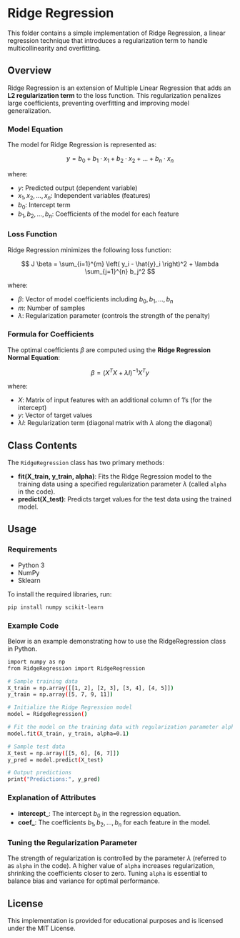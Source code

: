 # Ridge Regression

This folder contains a simple implementation of Ridge Regression, a linear regression technique that introduces a regularization term to handle multicollinearity and overfitting.

## Overview

Ridge Regression is an extension of Multiple Linear Regression that adds an **L2 regularization term** to the loss function. This regularization penalizes large coefficients, preventing overfitting and improving model generalization.

### Model Equation

The model for Ridge Regression is represented as:

$$
y = b_0 + b_1 \cdot x_1 + b_2 \cdot x_2 + \dots + b_n \cdot x_n
$$

where:
- $y$: Predicted output (dependent variable)
- $x_1, x_2, \dots, x_n$: Independent variables (features)
- $b_0$: Intercept term
- $b_1, b_2, \dots, b_n$: Coefficients of the model for each feature

### Loss Function

Ridge Regression minimizes the following loss function:

$$
J \beta = \sum_{i=1}^{m} \left( y_i - \hat{y}_i \right)^2 + \lambda \sum_{j=1}^{n} b_j^2
$$

where:
- $\beta$: Vector of model coefficients including $b_0, b_1, \dots, b_n$
- $m$: Number of samples
- $\lambda$: Regularization parameter (controls the strength of the penalty)

### Formula for Coefficients

The optimal coefficients $\beta$ are computed using the **Ridge Regression Normal Equation**:

$$
\beta = (X^T X + \lambda I)^{-1} X^T y
$$

where:
- $X$: Matrix of input features with an additional column of 1’s (for the intercept)
- $y$: Vector of target values
- $\lambda I$: Regularization term (diagonal matrix with $\lambda$ along the diagonal)

## Class Contents

The `RidgeRegression` class has two primary methods:
- **fit(X_train, y_train, alpha)**: Fits the Ridge Regression model to the training data using a specified regularization parameter $\lambda$ (called `alpha` in the code).
- **predict(X_test)**: Predicts target values for the test data using the trained model.

## Usage

### Requirements

- Python 3
- NumPy
- Sklearn

To install the required libraries, run:

```bash
pip install numpy scikit-learn
```

### Example Code
Below is an example demonstrating how to use the RidgeRegression class in Python.
```bash
import numpy as np
from RidgeRegression import RidgeRegression

# Sample training data
X_train = np.array([[1, 2], [2, 3], [3, 4], [4, 5]])
y_train = np.array([5, 7, 9, 11])

# Initialize the Ridge Regression model
model = RidgeRegression()

# Fit the model on the training data with regularization parameter alpha=0.1
model.fit(X_train, y_train, alpha=0.1)

# Sample test data
X_test = np.array([[5, 6], [6, 7]])
y_pred = model.predict(X_test)

# Output predictions
print("Predictions:", y_pred)
```

### Explanation of Attributes

- **intercept_**: The intercept $b_0$ in the regression equation.  
- **coef_**: The coefficients $b_1, b_2, \dots, b_n$ for each feature in the model.

### Tuning the Regularization Parameter

The strength of regularization is controlled by the parameter $\lambda$ (referred to as `alpha` in the code). A higher value of `alpha` increases regularization, shrinking the coefficients closer to zero. Tuning `alpha` is essential to balance bias and variance for optimal performance.

## License

This implementation is provided for educational purposes and is licensed under the MIT License.

